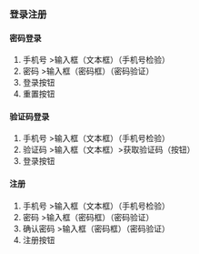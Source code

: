 ### 登录注册

#### 密码登录

1. 手机号   >输入框（文本框）（手机号检验）
2. 密码     >输入框（密码框）（密码验证）
3. 登录按钮
4. 重置按钮

#### 验证码登录

1. 手机号   >输入框（文本框）（手机号检验）
2. 验证码   >输入框（文本框）>获取验证码（按钮）
3. 登录按钮

#### 注册

1. 手机号   >输入框（文本框）（手机号检验）
2. 密码     >输入框（密码框）（密码验证）
3. 确认密码 >输入框（密码框）（密码验证）
4. 注册按钮
